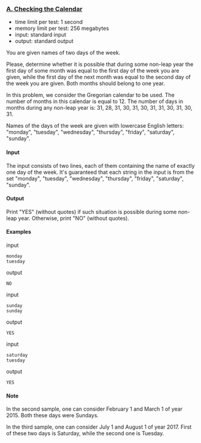 ### [A. Checking the Calendar](http://codeforces.com/problemset/problem/724/A)

- time limit per test: 1 second
- memory limit per test: 256 megabytes
- input: standard input
- output: standard output

You are given names of two days of the week.

Please, determine whether it is possible that during some non-leap year the first day of some month was equal to the first day of the week you are given, while the first day of the next month was equal to the second day of the week you are given. Both months should belong to one year.

In this problem, we consider the Gregorian calendar to be used. The number of months in this calendar is equal to 12. The number of days in months during any non-leap year is: 31, 28, 31, 30, 31, 30, 31, 31, 30, 31, 30, 31.

Names of the days of the week are given with lowercase English letters: "monday", "tuesday", "wednesday", "thursday", "friday", "saturday", "sunday".

#### Input

The input consists of two lines, each of them containing the name of exactly one day of the week. It's guaranteed that each string in the input is from the set "monday", "tuesday", "wednesday", "thursday", "friday", "saturday", "sunday".

#### Output

Print "YES" (without quotes) if such situation is possible during some non-leap year. Otherwise, print "NO" (without quotes).

#### Examples

input

```
monday
tuesday

```

output

```
NO

```

input

```
sunday
sunday

```

output

```
YES

```

input

```
saturday
tuesday

```

output

```
YES

```

#### Note

In the second sample, one can consider February 1 and March 1 of year 2015. Both these days were Sundays.

In the third sample, one can consider July 1 and August 1 of year 2017. First of these two days is Saturday, while the second one is Tuesday.